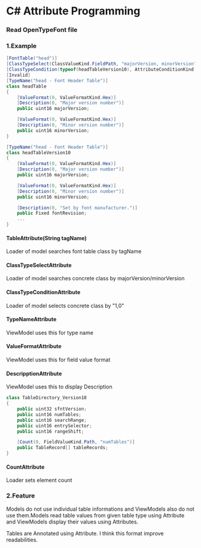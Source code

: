 # C# Attribute Programming

### Read OpenTypeFont file

### 1.Example
~~~cS
[FontTable("head")]
[ClassTypeSelect(ClassValueKind.FieldPath, "majorVersion, minorVersion", null)]
[ClassTypeCondition(typeof(headTableVersion10), AttributeConditionKind.Equal, ClassValueKind.Unsigned, "0x0001, 0x0000")]
[Invalid]
[TypeName("head - Font Header Table")]
class headTable
{
    [ValueFormat(0, ValueFormatKind.Hex)]
    [Description(0, "Major version number")]
    public uint16 majorVersion;

    [ValueFormat(0, ValueFormatKind.Hex)]
    [Description(0, "Minor version number")]
    public uint16 minorVersion;
}

[TypeName("head - Font Header Table")]
class headTableVersion10
{
    [ValueFormat(0, ValueFormatKind.Hex)]
    [Description(0, "Major version number")]
    public uint16 majorVersion;

    [ValueFormat(0, ValueFormatKind.Hex)]
    [Description(0, "Minor version number")]
    public uint16 minorVersion;

    [Description(0, "Set by font manufacturer.")]
    public Fixed fontRevision;
    ...
}
~~~
#### TableAttribute(String tagName)
Loader of model searches font table class by tagName

#### ClassTypeSelectAttribute
Loader of model searches concrete class by majorVersion/minorVersion

#### ClassTypeConditionAttribute
Loader of model selects concrete class by "1,0"

#### TypeNameAttribute
ViewModel uses this  for type name

#### ValueFormatAttribute
ViewModel uses this for field value format

#### DescripptionAttribute
ViewModel uses this to display Description
~~~cs
class TableDirectory_Version10
{
    public uint32 sfntVersion;  
    public uint16 numTables;
    public uint16 searchRange;
    public uint16 entrySelector;
    public uint16 rangeShift;

    [Count(0, FieldValueKind.Path, "numTables")]
    public TableRecord[] tableRecords;
}
~~~
#### CountAttribute
Loader sets element count

### 2.Feature
 Models do not use individual table informations and ViewModels also do not use them.Models read table values from given table type using Attribute and ViewModels display their values using Attributes.

 Tables are Annotated using Attribute. I think this format improve readabilities.
